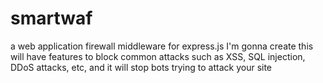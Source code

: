 # smartwaf
a web application firewall middleware for express.js I'm gonna create
this will have features to block common attacks such as XSS, SQL injection, DDoS attacks, etc, and it will stop bots trying to attack your site
